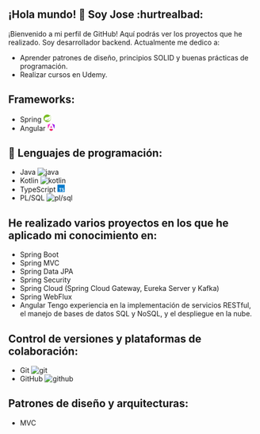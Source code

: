 <!-- En tu encabezado -->
<link rel="stylesheet" href="https://cdn.jsdelivr.net/gh/devicons/devicon@latest/devicon.min.css">

<!-- En tu cuerpo -->
## ¡Hola mundo! :wave: Soy Jose :hurtrealbad:
¡Bienvenido a mi perfil de GitHub! Aquí podrás ver los proyectos que he realizado. Soy desarrollador backend. Actualmente me dedico a:
- Aprender patrones de diseño, principios SOLID y buenas prácticas de programación.
- Realizar cursos en Udemy.

## Frameworks:
- Spring <img src='https://github.com/devicons/devicon/blob/v2.16.0/icons/spring/spring-original.svg' alt="spring" width="15" height="15">
- Angular <img src='https://github.com/devicons/devicon/blob/v2.16.0/icons/angular/angular-original.svg' alt="pl/sql" width="15" height="15">

## :hammer: Lenguajes de programación:
- Java <img src='https://cdn.jsdelivr.net/gh/devicons/devicon/icons/java/java-original.svg' alt="java" width="15" height="15">
- Kotlin <img src='https://cdn.jsdelivr.net/gh/devicons/devicon/icons/kotlin/kotlin-original.svg' alt="kotlin" width="15" height="15">
- TypeScript <img src='https://github.com/devicons/devicon/blob/v2.16.0/icons/typescript/typescript-original.svg' alt="typescript" width="15" height="15">
- PL/SQL <img src='https://upload.wikimedia.org/wikipedia/fr/thumb/6/68/Oracle_SQL_Developer_logo.svg/1200px-Oracle_SQL_Developer_logo.svg.png' alt="pl/sql" width="15" height="15">

## He realizado varios proyectos en los que he aplicado mi conocimiento en:
- Spring Boot
- Spring MVC
- Spring Data JPA
- Spring Security
- Spring Cloud (Spring Cloud Gateway, Eureka Server y Kafka)
- Spring WebFlux
- Angular
Tengo experiencia en la implementación de servicios RESTful, el manejo de bases de datos SQL y NoSQL, y el despliegue en la nube.

## Control de versiones y plataformas de colaboración:
- Git <img src='https://cdn.jsdelivr.net/gh/devicons/devicon/icons/git/git-original.svg' alt="git" width="15" height="15">
- GitHub <img src='https://cdn.jsdelivr.net/gh/devicons/devicon/icons/github/github-original.svg' alt="github" width="15" height="15">

## Patrones de diseño y arquitecturas:
- MVC
  



